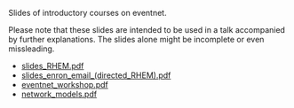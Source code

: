 Slides of introductory courses on eventnet.

Please note that these slides are intended to be used in a talk accompanied by further explanations. The slides alone might be incomplete or even missleading.

* [slides_RHEM.pdf](https://github.com/juergenlerner/eventnet/raw/master/slides/slides_RHEM.pdf)
* [slides_enron_email_(directed_RHEM).pdf](https://github.com/juergenlerner/eventnet/raw/master/slides/slides_enron_email_(directed_RHEM).pdf)
* [eventnet_workshop.pdf](https://github.com/juergenlerner/eventnet/raw/master/slides/eventnet_workshop_public.pdf)
* [network_models.pdf](https://github.com/juergenlerner/eventnet/raw/master/slides/network_models.pdf)
